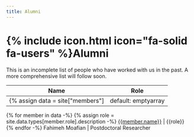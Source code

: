 ```yaml
---
title: Alumni
---
```


# {% include icon.html icon="fa-solid fa-users" %}Alumni

This is an incomplete list of people who have worked with us in the past. A more comprehensive list will follow soon.

Name | Role
---- | ----
{% assign data = site["members"] | default: emptyarray | data_filter: "status: alumni" -%}
{% for member in data -%}
    {% assign role = site.data.types[member.role].description -%}
    [{{member.name}}]({{member.url}}) | {{role}}
{% endfor -%}
Fahimeh Moafian | Postdoctoral Researcher

